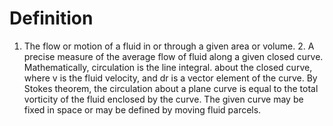 # Definition

1.  The flow or motion of a fluid in or through a given area or
    volume. 2. A precise measure of the average flow of fluid along a
    given closed curve. Mathematically, circulation is the line
    integral. about the closed curve, where v is the fluid velocity, and
    dr is a vector element of the curve. By Stokes theorem, the
    circulation about a plane curve is equal to the total vorticity of
    the fluid enclosed by the curve. The given curve may be fixed in
    space or may be defined by moving fluid parcels.
